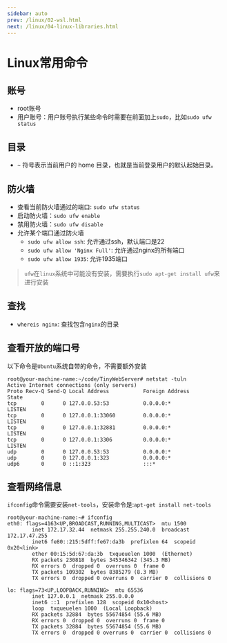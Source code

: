 ```yaml
---
sidebar: auto
prev: /linux/02-wsl.html
next: /linux/04-linux-libraries.html
---
```

# Linux常用命令
## 账号
* root账号
* 用户账号：用户账号执行某些命令时需要在前面加上`sudo`，比如`sudo ufw status`

## 目录
* `~` 符号表示当前用户的 home 目录，也就是当前登录用户的默认起始目录。

## 防火墙
* 查看当前防火墙通过的端口: `sudo ufw status`
* 启动防火墙：`sudo ufw enable`
* 禁用防火墙：`sudo ufw disable`
* 允许某个端口通过防火墙
    * `sudo ufw allow ssh`: 允许通过ssh，默认端口是22
    * `sudo ufw allow 'Nginx Full'`: 允许通过nginx的所有端口
    * `sudo ufw allow 1935`: 允许1935端口
> `ufw`在`linux`系统中可能没有安装，需要执行`sudo apt-get install ufw`来进行安装

## 查找
* `whereis nginx`: 查找包含`nginx`的目录

## 查看开放的端口号
以下命令是`Ubuntu`系统自带的命令，不需要额外安装
```shell
root@your-machine-name:~/code/TinyWebServer# netstat -tuln
Active Internet connections (only servers)
Proto Recv-Q Send-Q Local Address           Foreign Address         State      
tcp        0      0 127.0.0.53:53           0.0.0.0:*               LISTEN     
tcp        0      0 127.0.0.1:33060         0.0.0.0:*               LISTEN     
tcp        0      0 127.0.0.1:32881         0.0.0.0:*               LISTEN     
tcp        0      0 127.0.0.1:3306          0.0.0.0:*               LISTEN     
udp        0      0 127.0.0.53:53           0.0.0.0:*                          
udp        0      0 127.0.0.1:323           0.0.0.0:*                          
udp6       0      0 ::1:323                 :::*  
```

## 查看网络信息
`ifconfig`命令需要安装`net-tools`，安装命令是:`apt-get install net-tools`
```shell
root@your-machine-name:~# ifconfig
eth0: flags=4163<UP,BROADCAST,RUNNING,MULTICAST>  mtu 1500
        inet 172.17.32.44  netmask 255.255.240.0  broadcast 172.17.47.255
        inet6 fe80::215:5dff:fe67:da3b  prefixlen 64  scopeid 0x20<link>
        ether 00:15:5d:67:da:3b  txqueuelen 1000  (Ethernet)
        RX packets 230818  bytes 345346342 (345.3 MB)
        RX errors 0  dropped 0  overruns 0  frame 0
        TX packets 109302  bytes 8385279 (8.3 MB)
        TX errors 0  dropped 0 overruns 0  carrier 0  collisions 0

lo: flags=73<UP,LOOPBACK,RUNNING>  mtu 65536
        inet 127.0.0.1  netmask 255.0.0.0
        inet6 ::1  prefixlen 128  scopeid 0x10<host>
        loop  txqueuelen 1000  (Local Loopback)
        RX packets 32884  bytes 55674854 (55.6 MB)
        RX errors 0  dropped 0  overruns 0  frame 0
        TX packets 32884  bytes 55674854 (55.6 MB)
        TX errors 0  dropped 0 overruns 0  carrier 0  collisions 0
```